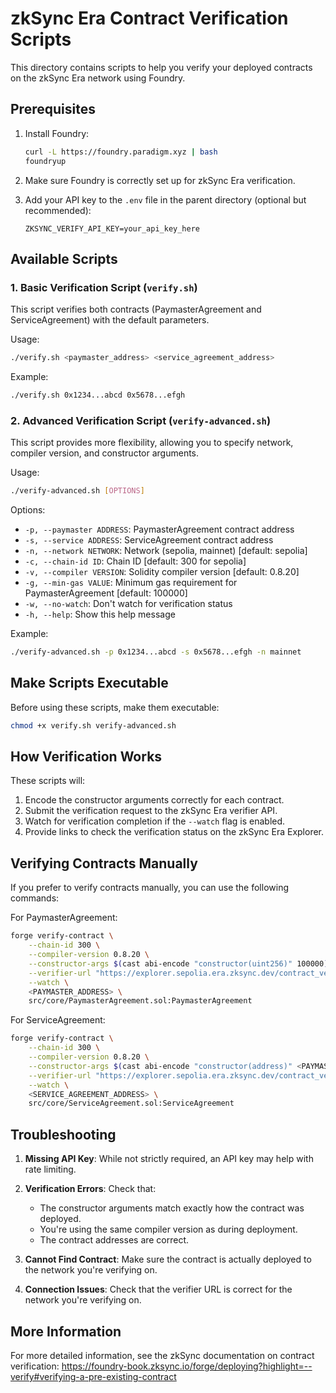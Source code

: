 # zkSync Era Contract Verification Scripts

This directory contains scripts to help you verify your deployed contracts on the zkSync Era network using Foundry.

## Prerequisites

1. Install Foundry:

   ```bash
   curl -L https://foundry.paradigm.xyz | bash
   foundryup
   ```

2. Make sure Foundry is correctly set up for zkSync Era verification.

3. Add your API key to the `.env` file in the parent directory (optional but recommended):
   ```
   ZKSYNC_VERIFY_API_KEY=your_api_key_here
   ```

## Available Scripts

### 1. Basic Verification Script (`verify.sh`)

This script verifies both contracts (PaymasterAgreement and ServiceAgreement) with the default parameters.

Usage:

```bash
./verify.sh <paymaster_address> <service_agreement_address>
```

Example:

```bash
./verify.sh 0x1234...abcd 0x5678...efgh
```

### 2. Advanced Verification Script (`verify-advanced.sh`)

This script provides more flexibility, allowing you to specify network, compiler version, and constructor arguments.

Usage:

```bash
./verify-advanced.sh [OPTIONS]
```

Options:

- `-p, --paymaster ADDRESS`: PaymasterAgreement contract address
- `-s, --service ADDRESS`: ServiceAgreement contract address
- `-n, --network NETWORK`: Network (sepolia, mainnet) [default: sepolia]
- `-c, --chain-id ID`: Chain ID [default: 300 for sepolia]
- `-v, --compiler VERSION`: Solidity compiler version [default: 0.8.20]
- `-g, --min-gas VALUE`: Minimum gas requirement for PaymasterAgreement [default: 100000]
- `-w, --no-watch`: Don't watch for verification status
- `-h, --help`: Show this help message

Example:

```bash
./verify-advanced.sh -p 0x1234...abcd -s 0x5678...efgh -n mainnet
```

## Make Scripts Executable

Before using these scripts, make them executable:

```bash
chmod +x verify.sh verify-advanced.sh
```

## How Verification Works

These scripts will:

1. Encode the constructor arguments correctly for each contract.
2. Submit the verification request to the zkSync Era verifier API.
3. Watch for verification completion if the `--watch` flag is enabled.
4. Provide links to check the verification status on the zkSync Era Explorer.

## Verifying Contracts Manually

If you prefer to verify contracts manually, you can use the following commands:

For PaymasterAgreement:

```bash
forge verify-contract \
    --chain-id 300 \
    --compiler-version 0.8.20 \
    --constructor-args $(cast abi-encode "constructor(uint256)" 100000) \
    --verifier-url "https://explorer.sepolia.era.zksync.dev/contract_verification" \
    --watch \
    <PAYMASTER_ADDRESS> \
    src/core/PaymasterAgreement.sol:PaymasterAgreement
```

For ServiceAgreement:

```bash
forge verify-contract \
    --chain-id 300 \
    --compiler-version 0.8.20 \
    --constructor-args $(cast abi-encode "constructor(address)" <PAYMASTER_ADDRESS>) \
    --verifier-url "https://explorer.sepolia.era.zksync.dev/contract_verification" \
    --watch \
    <SERVICE_AGREEMENT_ADDRESS> \
    src/core/ServiceAgreement.sol:ServiceAgreement
```

## Troubleshooting

1. **Missing API Key**: While not strictly required, an API key may help with rate limiting.

2. **Verification Errors**: Check that:

   - The constructor arguments match exactly how the contract was deployed.
   - You're using the same compiler version as during deployment.
   - The contract addresses are correct.

3. **Cannot Find Contract**: Make sure the contract is actually deployed to the network you're verifying on.

4. **Connection Issues**: Check that the verifier URL is correct for the network you're verifying on.

## More Information

For more detailed information, see the zkSync documentation on contract verification:
https://foundry-book.zksync.io/forge/deploying?highlight=--verify#verifying-a-pre-existing-contract
